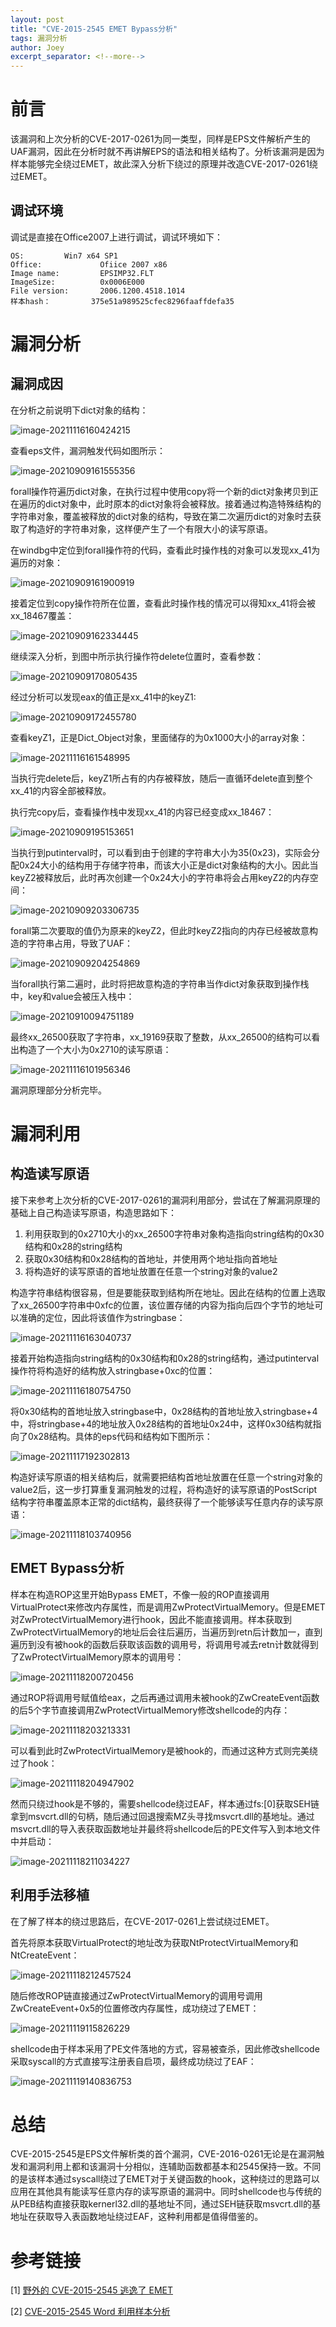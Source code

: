```yaml
---
layout: post
title: "CVE-2015-2545 EMET Bypass分析"
tags: 漏洞分析
author: Joey
excerpt_separator: <!--more-->
---
```

# 前言

该漏洞和上次分析的CVE-2017-0261为同一类型，同样是EPS文件解析产生的UAF漏洞，因此在分析时就不再讲解EPS的语法和相关结构了。分析该漏洞是因为样本能够完全绕过EMET，故此深入分析下绕过的原理并改造CVE-2017-0261绕过EMET。<!--more-->

## 调试环境

调试是直接在Office2007上进行调试，调试环境如下：

```
OS:			Win7 x64 SP1
Office:		    	Ofiice 2007 x86
Image name: 		EPSIMP32.FLT
ImageSize:        	0x0006E000
File version:     	2006.1200.4518.1014
样本hash：	        375e51a989525cfec8296faaffdefa35
```

# 漏洞分析

## 漏洞成因

在分析之前说明下dict对象的结构：

![image-20211116160424215](https://raw.githubusercontent.com/JoeyZzZzZz/JoeyZzZzZz.github.io/main/image/image-20211116160424215.png)

查看eps文件，漏洞触发代码如图所示：

![image-20210909161555356](https://raw.githubusercontent.com/JoeyZzZzZz/JoeyZzZzZz.github.io/main/image/image-20210909161555356.png)

forall操作符遍历dict对象，在执行过程中使用copy将一个新的dict对象拷贝到正在遍历的dict对象中，此时原本的dict对象将会被释放。接着通过构造特殊结构的字符串对象，覆盖被释放的dict对象的结构，导致在第二次遍历dict的对象时去获取了构造好的字符串对象，这样便产生了一个有限大小的读写原语。

在windbg中定位到forall操作符的代码，查看此时操作栈的对象可以发现xx_41为遍历的对象：

![image-20210909161900919](https://raw.githubusercontent.com/JoeyZzZzZz/JoeyZzZzZz.github.io/main/image/image-20210909161900919.png)

接着定位到copy操作符所在位置，查看此时操作栈的情况可以得知xx_41将会被xx_18467覆盖：

![image-20210909162334445](https://raw.githubusercontent.com/JoeyZzZzZz/JoeyZzZzZz.github.io/main/image/image-20210909162334445.png)

继续深入分析，到图中所示执行操作符delete位置时，查看参数：

![image-20210909170805435](https://raw.githubusercontent.com/JoeyZzZzZz/JoeyZzZzZz.github.io/main/image/image-20210909170805435.png)

经过分析可以发现eax的值正是xx_41中的keyZ1:

![image-20210909172455780](https://raw.githubusercontent.com/JoeyZzZzZz/JoeyZzZzZz.github.io/main/image/image-20210909172455780.png)

查看keyZ1，正是Dict_Object对象，里面储存的为0x1000大小的array对象：

![image-20211116161548995](https://raw.githubusercontent.com/JoeyZzZzZz/JoeyZzZzZz.github.io/main/image/image-20211116161548995.png)

当执行完delete后，keyZ1所占有的内存被释放，随后一直循环delete直到整个xx_41的内容全部被释放。

执行完copy后，查看操作栈中发现xx_41的内容已经变成xx_18467：

![image-20210909195153651](https://raw.githubusercontent.com/JoeyZzZzZz/JoeyZzZzZz.github.io/main/image/image-20210909195153651.png)

当执行到putinterval时，可以看到由于创建的字符串大小为35(0x23)，实际会分配0x24大小的结构用于存储字符串，而该大小正是dict对象结构的大小。因此当keyZ2被释放后，此时再次创建一个0x24大小的字符串将会占用keyZ2的内存空间：

![image-20210909203306735](https://raw.githubusercontent.com/JoeyZzZzZz/JoeyZzZzZz.github.io/main/image/image-20210909203306735.png)

forall第二次要取的值仍为原来的keyZ2，但此时keyZ2指向的内存已经被故意构造的字符串占用，导致了UAF：

![image-20210909204254869](https://raw.githubusercontent.com/JoeyZzZzZz/JoeyZzZzZz.github.io/main/image/image-20210909204254869.png)

当forall执行第二遍时，此时将把故意构造的字符串当作dict对象获取到操作栈中，key和value会被压入栈中：

![image-20210910094751189](https://raw.githubusercontent.com/JoeyZzZzZz/JoeyZzZzZz.github.io/main/image/image-20210910094751189.png)

最终xx_26500获取了字符串，xx_19169获取了整数，从xx_26500的结构可以看出构造了一个大小为0x2710的读写原语：

![image-20211116101956346](https://raw.githubusercontent.com/JoeyZzZzZz/JoeyZzZzZz.github.io/main/image/image-20211116101956346.png)

漏洞原理部分分析完毕。

# 漏洞利用

## 构造读写原语

接下来参考上次分析的CVE-2017-0261的漏洞利用部分，尝试在了解漏洞原理的基础上自己构造读写原语，构造思路如下：

1. 利用获取到的0x2710大小的xx_26500字符串对象构造指向string结构的0x30结构和0x28的string结构
2. 获取0x30结构和0x28结构的首地址，并使用两个地址指向首地址
3. 将构造好的读写原语的首地址放置在任意一个string对象的value2

构造字符串结构很容易，但是要能获取到结构所在地址。因此在结构的位置上选取了xx_26500字符串中0xfc的位置，该位置存储的内容为指向后四个字节的地址可以准确的定位，因此将该值作为stringbase：

![image-20211116163040737](https://raw.githubusercontent.com/JoeyZzZzZz/JoeyZzZzZz.github.io/main/image/image-20211116163040737.png)

接着开始构造指向string结构的0x30结构和0x28的string结构，通过putinterval操作符将构造好的结构放入stringbase+0xc的位置：

![image-20211116180754750](https://raw.githubusercontent.com/JoeyZzZzZz/JoeyZzZzZz.github.io/main/image/image-20211116180754750.png)

将0x30结构的首地址放入stringbase中，0x28结构的首地址放入stringbase+4中，将stringbase+4的地址放入0x28结构的首地址0x24中，这样0x30结构就指向了0x28结构。具体的eps代码和结构如下图所示：

![image-20211117192302813](https://raw.githubusercontent.com/JoeyZzZzZz/JoeyZzZzZz.github.io/main/image/image-20211117192302813.png)

构造好读写原语的相关结构后，就需要把结构首地址放置在任意一个string对象的value2后，这一步打算重复漏洞触发的过程，将构造好的读写原语的PostScript结构字符串覆盖原本正常的dict结构，最终获得了一个能够读写任意内存的读写原语：

![image-20211118103740956](https://raw.githubusercontent.com/JoeyZzZzZz/JoeyZzZzZz.github.io/main/image/image-20211118103740956.png)

## EMET Bypass分析

样本在构造ROP这里开始Bypass EMET，不像一般的ROP直接调用VirtualProtect来修改内存属性，而是调用ZwProtectVirtualMemory。但是EMET对ZwProtectVirtualMemory进行hook，因此不能直接调用。样本获取到ZwProtectVirtualMemory的地址后会往后遍历，当遍历到retn后计数加一，直到遍历到没有被hook的函数后获取该函数的调用号，将调用号减去retn计数就得到了ZwProtectVirtualMemory原本的调用号：

![image-20211118200720456](https://raw.githubusercontent.com/JoeyZzZzZz/JoeyZzZzZz.github.io/main/image/image-20211118200720456.png)

通过ROP将调用号赋值给eax，之后再通过调用未被hook的ZwCreateEvent函数的后5个字节直接调用ZwProtectVirtualMemory修改shellcode的内存：

![image-20211118203213331](https://raw.githubusercontent.com/JoeyZzZzZz/JoeyZzZzZz.github.io/main/image/image-20211118203213331.png)

可以看到此时ZwProtectVirtualMemory是被hook的，而通过这种方式则完美绕过了hook：

![image-20211118204947902](https://raw.githubusercontent.com/JoeyZzZzZz/JoeyZzZzZz.github.io/main/image/image-20211118204947902.png)

然而只绕过hook是不够的，需要shellcode绕过EAF，样本通过fs:[0]获取SEH链拿到msvcrt.dll的句柄，随后通过回退搜索MZ头寻找msvcrt.dll的基地址。通过msvcrt.dll的导入表获取函数地址并最终将shellcode后的PE文件写入到本地文件中并启动：

![image-20211118211034227](https://raw.githubusercontent.com/JoeyZzZzZz/JoeyZzZzZz.github.io/main/image/image-20211118211034227.png)

## 利用手法移植

在了解了样本的绕过思路后，在CVE-2017-0261上尝试绕过EMET。

首先将原本获取VirtualProtect的地址改为获取NtProtectVirtualMemory和NtCreateEvent：

![image-20211118212457524](https://raw.githubusercontent.com/JoeyZzZzZz/JoeyZzZzZz.github.io/main/image/image-20211118212457524.png)

随后修改ROP链直接通过ZwProtectVirtualMemory的调用号调用ZwCreateEvent+0x5的位置修改内存属性，成功绕过了EMET：

![image-20211119115826229](https://raw.githubusercontent.com/JoeyZzZzZz/JoeyZzZzZz.github.io/main/image/image-20211119115826229.png)

shellcode由于样本采用了PE文件落地的方式，容易被查杀，因此修改shellcode采取syscall的方式直接写注册表自启项，最终成功绕过了EAF：

![image-20211119140836753](https://raw.githubusercontent.com/JoeyZzZzZz/JoeyZzZzZz.github.io/main/image/image-20211119140836753.png)

# 总结

CVE-2015-2545是EPS文件解析类的首个漏洞，CVE-2016-0261无论是在漏洞触发和漏洞利用上都和该漏洞十分相似，连辅助函数都基本和2545保持一致。不同的是该样本通过syscall绕过了EMET对于关键函数的hook，这种绕过的思路可以应用在其他具有能读写任意内存的读写原语的漏洞中。同时shellcode也与传统的从PEB结构直接获取kernerl32.dll的基地址不同，通过SEH链获取msvcrt.dll的基地址在获取导入表函数地址绕过EAF，这种利用都是值得借鉴的。

# 参考链接

[1] [野外的 CVE-2015-2545 逃逸了 EMET](https://bbs.pediy.com/thread-216046.htm)

[2] [CVE-2015-2545 Word 利用样本分析](https://paper.seebug.org/368/)
